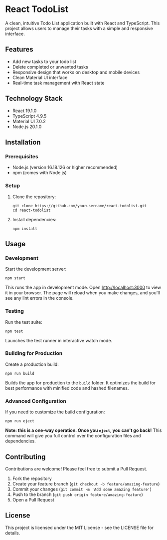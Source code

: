 # React TodoList

A clean, intuitive Todo List application built with React and TypeScript. This project allows users to manage their tasks with a simple and responsive interface.

## Features

- Add new tasks to your todo list
- Delete completed or unwanted tasks
- Responsive design that works on desktop and mobile devices
- Clean Material UI interface
- Real-time task management with React state

## Technology Stack

- React 19.1.0
- TypeScript 4.9.5
- Material UI 7.0.2
- Node.js 20.1.0

## Installation

### Prerequisites

- Node.js (version 16.18.126 or higher recommended)
- npm (comes with Node.js)

### Setup

1. Clone the repository:
   ```
   git clone https://github.com/yourusername/react-todolist.git
   cd react-todolist
   ```

2. Install dependencies:
   ```
   npm install
   ```

## Usage

### Development

Start the development server:

```
npm start
```

This runs the app in development mode. Open [http://localhost:3000](http://localhost:3000) to view it in your browser. The page will reload when you make changes, and you'll see any lint errors in the console.

### Testing

Run the test suite:

```
npm test
```

Launches the test runner in interactive watch mode.

### Building for Production

Create a production build:

```
npm run build
```

Builds the app for production to the `build` folder. It optimizes the build for best performance with minified code and hashed filenames.

### Advanced Configuration

If you need to customize the build configuration:

```
npm run eject
```

**Note: this is a one-way operation. Once you `eject`, you can't go back!** This command will give you full control over the configuration files and dependencies.

## Contributing

Contributions are welcome! Please feel free to submit a Pull Request.

1. Fork the repository
2. Create your feature branch (`git checkout -b feature/amazing-feature`)
3. Commit your changes (`git commit -m 'Add some amazing feature'`)
4. Push to the branch (`git push origin feature/amazing-feature`)
5. Open a Pull Request

## License

This project is licensed under the MIT License - see the LICENSE file for details.